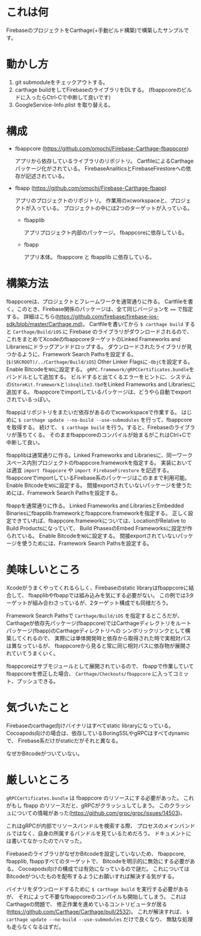 # これは何

FirebaseのプロジェクトをCarthage(+手動ビルド構築)で構築したサンプルです。

# 動かし方

1. git submoduleをチェックアウトする。
2. carthage buildをしてFirebaseのライブラリをDLする。
    (fbappcoreのビルドに入ったらCtrl-Cで中断して良いです)
3. GoogleService-Info.plist を取り替える。

# 構成

- fbappcore (https://github.com/omochi/Firebase-Carthage-fbappcore)
  
  アプリから依存しているライブラリのリポジトリ。
  CartfileによるCarthageパッケージ化がされている。
  FirebaseAnaliticsとFirebaseFirestoreへの依存が記述されている。
  
- fbapp (https://github.com/omochi/Firebase-Carthage-fbapp)

  アプリのプロジェクトのリポジトリ。
  作業用のxcworkspaceと、プロジェクトが入っている。
  プロジェクトの中には2つのターゲットが入っている。
  
  - fbapplib
  
    アプリプロジェクト内部のパッケージ。
    fbappcoreに依存している。
  
  - fbapp
  
    アプリ本体。
    fbappcore と fbapplib に依存している。

# 構築方法

fbappcoreは、プロジェクトとフレームワークを通常通りに作る。
Cartfileを書く。このとき、Firebase関係のパッケージは、全て同じバージョンを `==` で指定する。
詳細はこちら(https://github.com/firebase/firebase-ios-sdk/blob/master/Carthage.md)。
Cartfileを書いてから `$ carthage build` すると `Carthage/Build/iOS` に Firebase のライブラリがダウンロードされるので、
これをまとめてXcodeのfbappcoreターゲットのLinked Frameworks and Librariesにドラッグアンドドロップする。
ダウンロードされたライブラリが見つかるように、Framework Search Pathsを設定する。(`$(SRCROOT)/../Carthage/Build/iOS`)
Other Linker Flagsに`-ObjC`を設定する。
Enable Bitcodeを`NO`に設定する。
`gRPC.framework/gRPCCertificates.bundle`をバンドルとして追加する。
ビルドすると出てくるエラーをヒントに、システムの`StoreKit.framework`と`libsqlite3.tbd`をLinked Frameworks and Librariesに追加する。
fbappcoreでimportしているパッケージは、どうやら自動でexportされているっぽい。

fbappはリポジトリをまたいだ依存があるのでxcworkspaceで作業する。
はじめに `$ carthage update --no-build --use-submodules` を行って、fbappcoreを取得する。
続けて、 `$ carthage build` を行う。すると、Firebaseのライブラリが落ちてくる。
そのままfbappcoreのコンパイルが始まるがこれはCtrl+Cで中断して良い。

fbapplibは通常通りに作る。Linked Frameworks and Librariesに、同一ワークスペース内別プロジェクトのfbappcore.frameworkを指定する。
実装においては適宜 `import fbappcore` や `import FirebaseFirestore` を記述する。
fbappcoreでimportしているFirebase系のパッケージはこのままで利用可能。
Enable Bitcodeを`NO`に設定する。
間接exportされていないパッケージを使うためには、Framework Search Pathsを設定する。

fbappを通常通りに作る。
Linked Frameworks and LibrariesとEmbedded Binariesにfbapplib.frameworkとfbappcore.frameworkを指定する。
正しく設定できていれば、fbappcore.frameworkについては、LocationがRelative to Build Productsになっていて、
Build PhasesのEmbed Frameworksに設定が作られている。
Enable Bitcodeを`NO`に設定する。
間接exportされていないパッケージを使うためには、Framework Search Pathsを設定する。

# 美味しいところ

Xcodeがうまくやってくれるらしく、Firebaseのstatic libraryはfbappcoreに結合して、
fbapplibやfbappでは組み込みを気にする必要がない。
この例では3ターゲットが組み合わさっているが、2ターゲット構成でも同様だろう。

Framework Search Pathsで `Carthage/Build/iOS` を指定するところだが、
Carthageが依存先パッケージ(fbappcore)ではCarthageディレクトリをルートパッケージ(fbapp)のCarthageディレクトリへの
シンボリックリンクとして構築してくれるので、
実際には単体開発時と依存から取得された時で実相対パスは異なっているが、
fbappcoreから見ると常に同じ相対パスに依存物が展開されていてうまくいく。

fbappcoreはサブモジュールとして展開されているので、
fbappで作業していてfbappcoreを修正した場合、
`Carthage/Checkouts/fbappcore` に入ってコミット、プッシュできる。

# 気づいたこと

Firebaseのcarthage向けバイナリはすべてstatic libraryになっている。
Cocoapods向けの場合は、依存しているBoringSSLやgRPCはすべてdynamicで、
Firebase系だけがstaticだがそれと異なる。

なぜかBitcodeがついていない。

# 厳しいところ

`gRPCCertificates.bundle` は fbappcore のリソースにする必要があった。
これがもし fbapp のリソースだと、gRPCがクラッシュしてしまう。
このクラッシュについての情報があった(https://github.com/grpc/grpc/issues/14503)。

これはgRPCが内部でリソースバンドルを検索する際、
プロセスのメインバンドルではなく、自身の所属するバンドルを見ているためだろう。
ドキュメントには書いてなかったのでハマった。

FirebaseのライブラリがなぜかBitcodeを設定していないため、
fbappcore, fbapplib, fbappすべてのターゲットで、
Bitcodeを明示的に無効にする必要がある。
Cocoapods向けの構成では有効になっているので謎だ。
これについてはBitcodeがついたものを配布するようにお願いすれば解決する気がする。

バイナリをダウンロードするために `$ carthage build` を実行する必要があるが、
それによって不要なfbappcoreのコンパイルも開始してしまう。
これはCarthageの問題で、
修正作業を進めているコントリビュータが居る(https://github.com/Carthage/Carthage/pull/2532)。
これが解決すれば、 `$ carthage update --no-build --use-submodules` だけで良くなり、
無駄な処理も走らなくなるはずだ。
